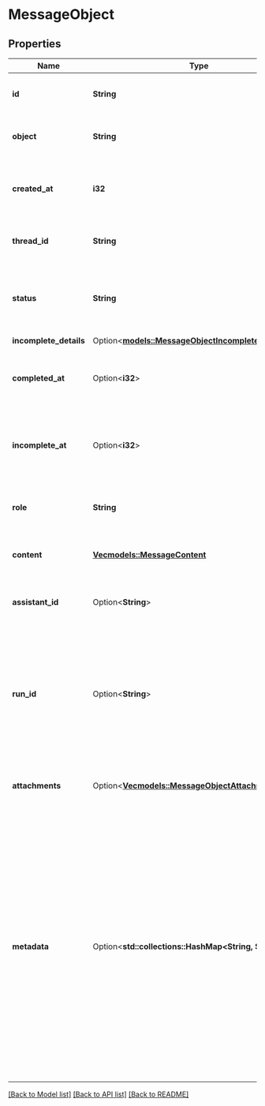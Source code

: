 # MessageObject

## Properties

Name | Type | Description | Notes
------------ | ------------- | ------------- | -------------
**id** | **String** | The identifier, which can be referenced in API endpoints. | 
**object** | **String** | The object type, which is always `thread.message`. | 
**created_at** | **i32** | The Unix timestamp (in seconds) for when the message was created. | 
**thread_id** | **String** | The [thread](https://platform.openai.com/docs/api-reference/threads) ID that this message belongs to. | 
**status** | **String** | The status of the message, which can be either `in_progress`, `incomplete`, or `completed`. | 
**incomplete_details** | Option<[**models::MessageObjectIncompleteDetails**](MessageObject_incomplete_details.md)> |  | 
**completed_at** | Option<**i32**> | The Unix timestamp (in seconds) for when the message was completed. | 
**incomplete_at** | Option<**i32**> | The Unix timestamp (in seconds) for when the message was marked as incomplete. | 
**role** | **String** | The entity that produced the message. One of `user` or `assistant`. | 
**content** | [**Vec<models::MessageContent>**](MessageContent.md) | The content of the message in array of text and/or images. | 
**assistant_id** | Option<**String**> | If applicable, the ID of the [assistant](https://platform.openai.com/docs/api-reference/assistants) that authored this message. | 
**run_id** | Option<**String**> | The ID of the [run](https://platform.openai.com/docs/api-reference/runs) associated with the creation of this message. Value is `null` when messages are created manually using the create message or create thread endpoints. | 
**attachments** | Option<[**Vec<models::MessageObjectAttachmentsInner>**](MessageObject_attachments_inner.md)> | A list of files attached to the message, and the tools they were added to. | 
**metadata** | Option<**std::collections::HashMap<String, String>**> | Set of 16 key-value pairs that can be attached to an object. This can be useful for storing additional information about the object in a structured format, and querying for objects via API or the dashboard.  Keys are strings with a maximum length of 64 characters. Values are strings with a maximum length of 512 characters.  | 

[[Back to Model list]](../README.md#documentation-for-models) [[Back to API list]](../README.md#documentation-for-api-endpoints) [[Back to README]](../README.md)


